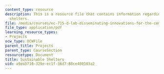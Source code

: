```yaml
---
content_type: resource
description: This is a resource file that contains information regarding sustainable
  shelters.
file: /media/courses/ec-715-d-lab-disseminating-innovations-for-the-common-good-spring-2007/a9ea5710325eec1f36d788ce480103a2_MITEC_715S07_sustnablshltr.pdf
file_type: application/pdf
learning_resource_types:
- Projects
ocw_type: OCWFile
parent_title: Projects
parent_type: CourseSection
resourcetype: Document
title: Sustainable Shelters
uid: a9ea5710-325e-ec1f-36d7-88ce480103a2
---
```

